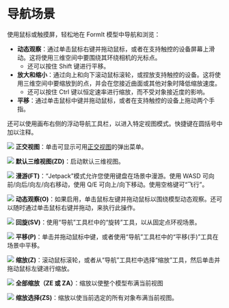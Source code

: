 # 导航场景

使用鼠标或触摸屏，轻松地在 FormIt 模型中导航和浏览：

* **动态观察**：通过单击鼠标右键并拖动鼠标，或者在支持触控的设备屏幕上滑动。这将使用三维空间中要围绕其环绕相机的光标点。
   * 还可以按住 Shift 键进行平移。
* **放大和缩小**：通过向上和向下滚动鼠标滚轮，或捏放支持触控的设备。这将使用三维空间中要缩放到的点，并会在您接近曲面或其他对象时降低缩放速度。
   * 还可以按住 Ctrl 键以恒定速率进行缩放，而不受对象接近度的影响。
* **平移**：通过单击鼠标中键并拖动鼠标，或者在支持触控的设备上拖动两个手指。

还可以使用画布右侧的浮动导航工具栏，以进入特定视图模式。快捷键在圆括号中加以注释。

![](../.gitbook/assets/20190618-ortho-views.png) **正交视图**：单击可显示可用[正交视图](../tool-library/orthographic-views.md)的弹出菜单。

![](../.gitbook/assets/20190618-3d-view.png) **默认三维视图(ZD)**：启动默认三维视图。

![](../.gitbook/assets/jet-pack.png) **漫游(FT)**：“Jetpack”模式允许您使用键盘在场景中漫游。使用 WASD 可向前/向后/向左/向右移动，使用 Q/E 可向上/向下移动。使用空格键可“飞行”。

![](../.gitbook/assets/orbit-tool.png) **动态观察(O)**：如果启用，单击鼠标左键并拖动鼠标以围绕模型动态观察。还可以随时通过单击鼠标右键并拖动，来执行此操作。

![](../.gitbook/assets/swivel.PNG) **回旋(SV)**：使用“导航”工具栏中的“旋转”工具，以从固定点环视场景。

![](../.gitbook/assets/panning.png) **平移(P)**：单击并拖动鼠标中键，或者使用“导航”工具栏中的“平移(手)”工具在场景中平移。

![](../.gitbook/assets/zoom.png) **缩放(Z)**：滚动鼠标滚轮，或者从“导航”工具栏中选择“缩放”工具，然后单击并拖动鼠标左键进行缩放。

![](../.gitbook/assets/zoom_all.png) **全部缩放（ZE 或 ZA）**：缩放以使整个模型布满当前视图

![](../.gitbook/assets/zoom_selection.png) **缩放选择(ZS)**：缩放以使当前选定的所有对象布满当前视图。

